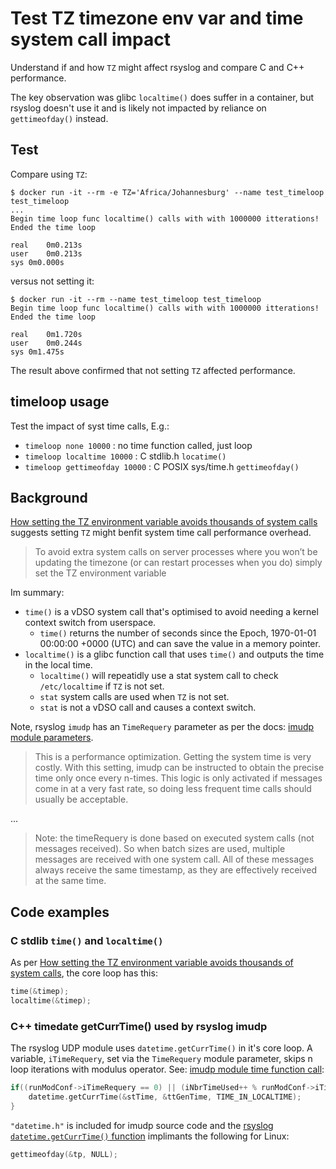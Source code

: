 # Test TZ timezone env var and time system call impact

Understand if and how `TZ` might affect rsyslog and compare C and C++ performance.

The key observation was glibc `localtime()` does suffer in a container, but rsyslog doesn't use it and is likely not impacted by reliance on `gettimeofday()` instead.

## Test

Compare using `TZ`:

```shell
$ docker run -it --rm -e TZ='Africa/Johannesburg' --name test_timeloop test_timeloop
...
Begin time loop func localtime() calls with with 1000000 itterations!
Ended the time loop

real	0m0.213s
user	0m0.213s
sys	0m0.000s
```

versus not setting it:

```shell
$ docker run -it --rm --name test_timeloop test_timeloop
Begin time loop func localtime() calls with with 1000000 itterations!
Ended the time loop

real	0m1.720s
user	0m0.244s
sys	0m1.475s
```

The result above confirmed that not setting `TZ` affected performance.

## timeloop usage

Test the impact of syst time calls, E.g.:

- `timeloop none 10000` : no time function called, just loop
- `timeloop localtime 10000` : C stdlib.h `locatime()`
- `timeloop gettimeofday 10000` : C POSIX sys/time.h `gettimeofday()`

## Background

[How setting the TZ environment variable avoids thousands of system calls][] suggests setting `TZ` might benfit system time call performance overhead.

> To avoid extra system calls on server processes where you won’t be updating the timezone (or can restart processes when you do) simply set the TZ environment variable

Im summary:

- `time()` is a vDSO system call that's optimised to avoid needing a kernel context switch from userspace.
  - `time()` returns the number of seconds since the Epoch, 1970-01-01 00:00:00 +0000 (UTC) and can save the value in a memory pointer.
- `localtime()` is a glibc function call that uses `time()` and outputs the time in the local time.
  - `localtime()` will repeatidly use a stat system call to check `/etc/localtime` if `TZ` is not set.
  - `stat` system calls are used when `TZ` is not set.
  - `stat` is not a vDSO call and causes a context switch.

Note, rsyslog `imudp` has an `TimeRequery` parameter as per the docs: [imudp module parameters][].

> This is a performance optimization. Getting the system time is very costly. With this setting, imudp can be instructed to obtain the precise time only once every n-times. This logic is only activated if messages come in at a very fast rate, so doing less frequent time calls should usually be acceptable.

...

> Note: the timeRequery is done based on executed system calls (not messages received). So when batch sizes are used, multiple messages are received with one system call. All of these messages always receive the same timestamp, as they are effectively received at the same time.

## Code examples

### C stdlib `time()` and `localtime()`

As per [How setting the TZ environment variable avoids thousands of system calls][], the core loop has this:

```c
time(&timep);
localtime(&timep);
```

### C++ timedate getCurrTime() used by rsyslog imudp

The rsyslog UDP module uses `datetime.getCurrTime()` in it's core loop. A variable, `iTimeRequery`, set via the `TimeRequery` module parameter, skips n loop iterations with modulus operator. See: [imudp module time function call][]:

```c++
if((runModConf->iTimeRequery == 0) || (iNbrTimeUsed++ % runModConf->iTimeRequery) == 0) {
    datetime.getCurrTime(&stTime, &ttGenTime, TIME_IN_LOCALTIME);
}
```

`"datetime.h"` is included for imudp source code and the [rsyslog `datetime.getCurrTime()` function] implimants the following for Linux:

```c++
gettimeofday(&tp, NULL);
```

[How setting the TZ environment variable avoids thousands of system calls]: https://blog.packagecloud.io/eng/2017/02/21/set-environment-variable-save-thousands-of-system-calls/
[imudp module parameters]: https://rsyslog.readthedocs.io/en/stable/configuration/modules/imudp.html#module-parameters
[imudp module time function call]: https://github.com/rsyslog/rsyslog/blob/0a1b740e94ddb2b8be3b77ca6f798dc49f026c95/plugins/imudp/imudp.c#L538
[rsyslog `datetime.getCurrTime()` function]: https://github.com/rsyslog/rsyslog/blob/0a1b740e94ddb2b8be3b77ca6f798dc49f026c95/runtime/datetime.c#L172
